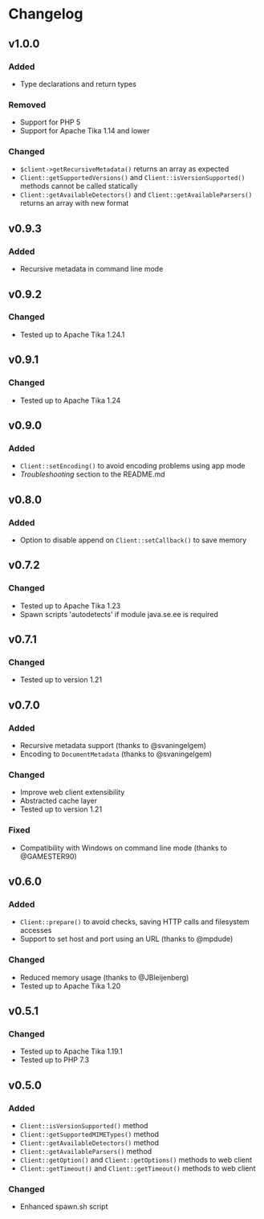 # Changelog

## v1.0.0

### Added
* Type declarations and return types

### Removed
* Support for PHP 5
* Support for Apache Tika 1.14 and lower

### Changed
* `$client->getRecursiveMetadata()` returns an array as expected
* `Client::getSupportedVersions()` and `Client::isVersionSupported()` methods cannot be called statically
* `Client::getAvailableDetectors()` and `Client::getAvailableParsers()` returns an array with new format

## v0.9.3

### Added
* Recursive metadata in command line mode

## v0.9.2

### Changed
* Tested up to Apache Tika 1.24.1

## v0.9.1

### Changed
* Tested up to Apache Tika 1.24

## v0.9.0

### Added
* `Client::setEncoding()` to avoid encoding problems using app mode
* _Troubleshooting_ section to the README.md

## v0.8.0

### Added
* Option to disable append on `Client::setCallback()` to save memory

## v0.7.2

### Changed
 * Tested up to Apache Tika 1.23
 * Spawn scripts 'autodetects' if module java.se.ee is required

## v0.7.1

### Changed
* Tested up to version 1.21

## v0.7.0

### Added
* Recursive metadata support (thanks to @svaningelgem)
* Encoding to `DocumentMetadata` (thanks to @svaningelgem)

### Changed
* Improve web client extensibility
* Abstracted cache layer
* Tested up to version 1.21

### Fixed
* Compatibility with Windows on command line mode (thanks to @GAMESTER90)

## v0.6.0

### Added
* `Client::prepare()` to avoid checks, saving HTTP calls and filesystem accesses
* Support to set host and port using an URL (thanks to @mpdude)

### Changed
* Reduced memory usage (thanks to @JBleijenberg)
* Tested up to Apache Tika 1.20

## v0.5.1

### Changed
* Tested up to Apache Tika 1.19.1
* Tested up to PHP 7.3

## v0.5.0

### Added
* `Client::isVersionSupported()` method
* `Client::getSupportedMIMETypes()` method
* `Client::getAvailableDetectors()` method
* `Client::getAvailableParsers()` method
* `Client::getOption()` and `Client::getOptions()` methods to web client
* `Client::getTimeout()` and `Client::getTimeout()` methods to web client

### Changed
* Enhanced spawn.sh script
